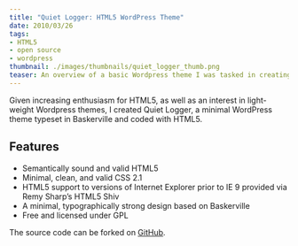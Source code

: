 ```yaml
---
title: "Quiet Logger: HTML5 WordPress Theme"
date: 2010/03/26
tags:
- HTML5
- open source
- wordpress
thumbnail: ./images/thumbnails/quiet_logger_thumb.png
teaser: An overview of a basic Wordpress theme I was tasked in creating.
---
```


Given increasing enthusiasm for HTML5, as well as an interest in light-weight Wordpress themes, I created Quiet Logger, a minimal WordPress theme typeset in Baskerville and coded with HTML5.

## Features

* Semantically sound and valid HTML5
* Minimal, clean, and valid CSS 2.1
* HTML5 support to versions of Internet Explorer prior to IE 9 provided via Remy Sharp’s HTML5 Shiv
* A minimal, typographically strong design based on Baskerville
* Free and licensed under GPL

The source code can be forked on [GitHub](http://github.com/mdb/QuietLogger).
